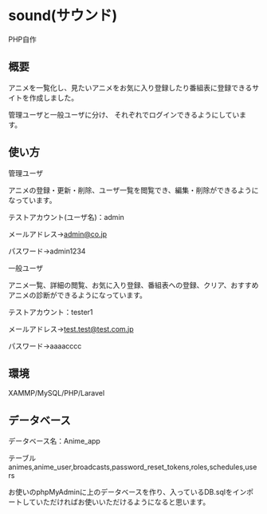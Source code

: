 # sound(サウンド)
PHP自作

## 概要
アニメを一覧化し、見たいアニメをお気に入り登録したり番組表に登録できるサイトを作成しました。

管理ユーザと一般ユーザに分け、
それぞれでログインできるようにしています。



## 使い方
管理ユーザ

アニメの登録・更新・削除、ユーザ一覧を閲覧でき、編集・削除ができるようになっています。

テストアカウント(ユーザ名)：admin

メールアドレス→admin@co.jp

パスワード→admin1234

一般ユーザ

アニメ一覧、詳細の閲覧、お気に入り登録、番組表への登録、クリア、おすすめアニメの診断ができるようになっています。

テストアカウント：tester1

メールアドレス→test.test@test.com.jp

パスワード→aaaacccc

## 環境
XAMMP/MySQL/PHP/Laravel


## データベース

データベース名：Anime_app 

テーブル animes,anime_user,broadcasts,password_reset_tokens,roles,schedules,users

お使いのphpMyAdminに上のデータベースを作り、入っているDB.sqlをインポートしていただければお使いいただけるようになると思います。
